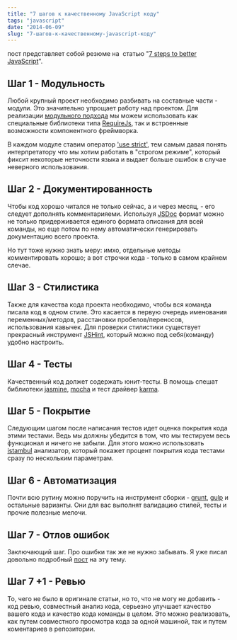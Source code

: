 ```yaml
---
title: "7 шагов к качественному JavaScript коду"
tags: "javascript"
date: "2014-06-09"
slug: "7-шагов-к-качественному-javascript-коду"
---
```


пост представляет собой резюме на  статью "[7 steps to better JavaScript](https://www.creativebloq.com/netmag/7-steps-better-javascript-51411781 "creativebloq.com")".

## Шаг 1 - Модульность

Любой крупный проект необходимо разбивать на составные части - модули. Это значительно упрощает работу над проектом. Для реализации [модульного подхода](https://addyosmani.com/resources/essentialjsdesignpatterns/book/#modulepatternjavascript) мы можем использовать как специальные библиотеки типа [RequireJs](https://requirejs.org/), так и встроенные возможности компонентного фреймворка.

В каждом модуле ставим оператор ['use strict'](https://developer.mozilla.org/en-US/docs/Web/JavaScript/Reference/Functions_and_function_scope/Strict_mode "developer.mozilla.org"), тем самым давая понять интерпретатору что мы хотим работать в "строгом режиме", который фиксит некоторые неточности языка и выдает больше ошибок в случае неверного использования.

## Шаг 2 - Документированность

Чтобы код хорошо читался не только сейчас, а и через месяц, - его следует дополнять комментарияеми. Используя [JSDoc](https://usejsdoc.org/ "usejsdoc.org") формат можно не только придерживается единого формата описания для всей команды, но еще потом по нему автоматически генерировать документацию всего проекта.

Но тут тоже нужно знать меру: имхо, отдельные методы комментировать хорошо; а вот строчки кода - только в самом крайнем слечае.

## Шаг 3 - Стилистика

Также для качества кода проекта необходимо, чтобы вся команда писала код в одном стиле. Это касается в первую очередь именования переменных/методов, расстановки пробелов/переносов, использования кавычек. Для проверки стилистики существует прекрасный инструмент [JSHint](https://www.jshint.com/ "jshint.com"), который можно под себя(команду) удобно настроить.

## Шаг 4 - Тесты

Качественный код должет содержать юнит-тесты. В помощь спешат библиотеки [jasmine](https://jasmine.github.io/), [mocha](https://visionmedia.github.io/mocha/) и тест драйвер [karma](https://karma-runner.github.io/0.12/index.html).

## Шаг 5 - Покрытие

Следующим шагом после написания тестов идет оценка покрытия кода этими тестами. Ведь мы должны убедится в том, что мы тестируем весь функционал и ничего не забыли. Для этого можно использовать [istambul](https://gotwarlost.github.io/istanbul/) анализатор, который покажет процент покрытия кода тестами сразу по нескольким параметрам.

## Шаг 6 - Автоматизация

Почти всю рутину можно поручить на инструмент сборки - [grunt](https://gruntjs.com/), [gulp](https://gulpjs.com/) и остальные варианты. Они для вас выполнят валидацию стилей, тесты и прочие полезные мелочи.

## Шаг 7 - Отлов ошибок

Заключающий шаг. Про ошибки так же не нужно забывать. Я уже писал довольно подробный [пост](https://stepansuvorov.com/blog/2013/04/%D0%B2%D1%81%D0%B5-%D0%B4%D0%BB%D1%8F-%D0%BE%D0%B1%D1%80%D0%B0%D0%B1%D0%BE%D1%82%D0%BA%D0%B8-javascript-error-%D0%B2-%D0%BF%D1%80%D0%BE%D0%B5%D0%BA%D1%82%D0%B5/ "Все для обработки JavaScript error в проекте") на эту тему.

## Шаг 7 +1 - Ревью

То, чего не было в оригинале статьи, но то, что не могу не добавить - код ревью, совместный анализ кода, серьезно улучшает качество вашего кода и качество кода команды в целом. Это можно реализовать, как путем совместного просмотра кода за одной машиной, так и путем коментариев в репозитории.
